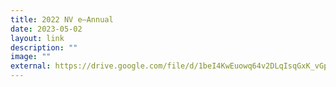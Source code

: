 ```yaml
---
title: 2022 NV e–Annual
date: 2023-05-02
layout: link
description: ""
image: ""
external: https://drive.google.com/file/d/1beI4KwEuowq64v2DLqIsqGxK_vGphgNx/view
---
```

